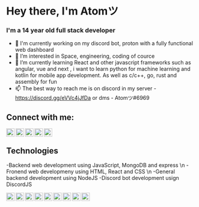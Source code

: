 # Hey there, I'm Atomツ
### I'm a 14 year old full stack developer
- 👋 I'm currently working on my discord bot, proton with a fully functional web dashboard
- 👀 I’m interested in Space, engineering, coding of cource
- 🌱 I’m currently learning React and other javascript frameworks such as angular, vue and next , i want to learn python for machine learning and kotlin for mobile app development. As well as c/c++, go, rust and assembly for fun
- 📫 The best way to reach me is on discord in my server - https://discord.gg/eVVc4jJfDa or dms - Atomツ#6969

## Connect with me:
[<img align="left" alt="icon" width="22px" src="https://cdn.jsdelivr.net/npm/simple-icons@3/icons/twitter.svg" />](https://atom-dev.me)
[<img align="left" alt="icon" width="22px" src="https://cdn.jsdelivr.net/npm/simple-icons@3/icons/youtube.svg" />](https://www.youtube.com/channel/UCWyWlGlfkzMuCREa4WLt3LQ)
[<img align="left" alt="icon" width="22px" src="https://cdn.jsdelivr.net/npm/simple-icons@3/icons/reddit.svg" />](https://www.reddit.com/user/BigBadSlothYT)
[<img align="left" alt="icon" width="22px" src="https://cdn.jsdelivr.net/npm/simple-icons@3/icons/discord.svg" />](https://discord.gg/eVVc4jJfDa)
[<img align="left" alt="icon" width="22px" src="https://cdn.jsdelivr.net/npm/simple-icons@3/icons/stackoverflow.svg" />](https://stackoverflow.com/users/16217490/atom)
<br />
## Technologies

-Backend web development using JavaScript, MongoDB and express \n
-Fronend web developmeny using HTML, React and CSS \n
-General backend development using NodeJS
-Discord bot development usign DiscordJS

<img align="left" alt="icon" width="22px" src="https://cdn.jsdelivr.net/npm/simple-icons@3/icons/html5.svg" />
<img align="left" alt="icon" width="22px" src="https://cdn.jsdelivr.net/npm/simple-icons@3/icons/css3.svg" />
<img align="left" alt="icon" width="22px" src="https://cdn.jsdelivr.net/npm/simple-icons@3/icons/javascript.svg" />
<img align="left" alt="icon" width="22px" src="https://cdn.jsdelivr.net/npm/simple-icons@3/icons/react.svg" />
<img align="left" alt="icon" width="22px" src="https://cdn.jsdelivr.net/npm/simple-icons@3/icons/node-dot-js.svg" />
<img align="left" alt="icon" width="22px" src="https://cdn.jsdelivr.net/npm/simple-icons@3/icons/mongodb.svg" />
<img align="left" alt="icon" width="22px" src="https://cdn.jsdelivr.net/npm/simple-icons@3/icons/jquery.svg" />
<img align="left" alt="icon" width="22px" src="https://cdn.jsdelivr.net/npm/simple-icons@3/icons/firebase.svg" />
<img align="left" alt="icon" width="22px" src="https://cdn.jsdelivr.net/npm/simple-icons@3/icons/stackoverflow.svg" />
<!---
atom-rl/atom-rl is a ✨ special ✨ repository because its `README.md` (this file) appears on your GitHub profile.
You can click the Preview link to take a look at your changes.
--->
